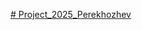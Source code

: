 [# Project_2025_Perekhozhev](https://www.figma.com/design/gFSfgsAtUcRCS3LDBY2WhE/Untitled?node-id=0-1&t=PVFa1iwQbAk9pKG3-1)
